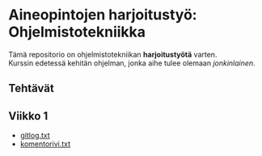 # Aineopintojen harjoitustyö: Ohjelmistotekniikka

Tämä repositorio on ohjelmistotekniikan **harjoitustyötä** varten. \
Kurssin edetessä kehitän ohjelman, jonka aihe tulee olemaan *jonkinlainen*. 

## Tehtävät
## Viikko 1
- [gitlog.txt](https://github.com/aadnw/ot-harjoitustyo/blob/master/laskarit/viikko1/gitlog.txt)
- [komentorivi.txt](https://github.com/aadnw/ot-harjoitustyo/blob/master/laskarit/viikko1/komentorivi.txt)
